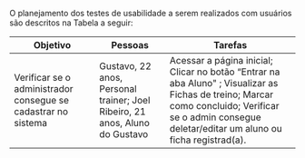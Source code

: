 O planejamento dos testes de usabilidade a serem realizados com usuários são descritos na Tabela a seguir:

|Objetivo| Pessoas | Tarefas|
|--------------------|------------------------------------|----------------------------------------|
|Verificar se o administrador consegue se cadastrar  no sistema  | Gustavo, 22 anos, Personal trainer; Joel Ribeiro, 21 anos, Aluno do Gustavo           | Acessar a página inicial; Clicar no botão “Entrar na aba Aluno" ; Visualizar as Fichas de treino; Marcar como concluido; Verificar se o admin consegue deletar/editar um aluno ou ficha registrad(a).               |
